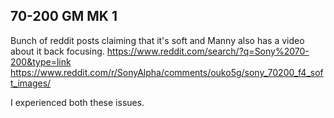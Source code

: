 
## 70-200 GM MK 1
Bunch of reddit posts claiming that it's soft and Manny also has a video about it back focusing.
https://www.reddit.com/search/?q=Sony%2070-200&type=link
https://www.reddit.com/r/SonyAlpha/comments/ouko5g/sony_70200_f4_soft_images/

I experienced both these issues.

